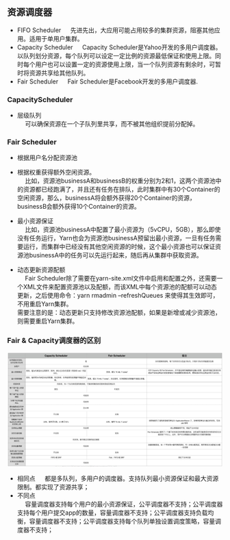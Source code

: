 ## 资源调度器
* FIFO Scheduler
&emsp; 先进先出，大应用可能占用较多的集群资源，阻塞其他应用。适用于单用户集群。  
* Capacity Scheduler
&emsp; Capacity Scheduler是Yahoo开发的多用户调度器。以队列划分资源，每个队列可以设定一定比例的资源最低保证和使用上限。同时每个用户也可以设置一定的资源使用上限，当一个队列资源有剩余时，可暂时将资源共享给其他队列。  
* Fair Scheduler
&emsp; Fair Scheduler是Facebook开发的多用户调度器.  
### CapacityScheduler  
* 层级队列  
&emsp; 可以确保资源在一个子队列里共享，而不被其他组织提前分配掉。

### Fair Scheduler  
* 根据用户名分配资源池  

* 根据权重获得额外空闲资源。  
&emsp; 比如，资源池businessA和businessB的权重分别为2和1，这两个资源池中的资源都已经跑满了，并且还有任务在排队，此时集群中有30个Container的空闲资源，那么，businessA将会额外获得20个Container的资源，businessB会额外获得10个Container的资源。  
* 最小资源保证  
&emsp; 比如，资源池businessA中配置了最小资源为（5vCPU，5GB），那么即使没有任务运行，Yarn也会为资源池businessA预留出最小资源，一旦有任务需要运行，而集群中已经没有其他空闲资源的时候，这个最小资源也可以保证资源池businessA中的任务可以先运行起来，随后再从集群中获取资源。  
* 动态更新资源配额  
&emsp; Fair Scheduler除了需要在yarn-site.xml文件中启用和配置之外，还需要一个XML文件来配置资源池以及配额，而该XML中每个资源池的配额可以动态更新，之后使用命令：yarn rmadmin –refreshQueues 来使得其生效即可，不用重启Yarn集群。  
需要注意的是：动态更新只支持修改资源池配额，如果是新增或减少资源池，则需要重启Yarn集群。  

### Fair & Capacity调度器的区别  
![diff](../images/hdfs/yarn-scheduler.png)  
* 相同点
&emsp; 都是多队列，多用户的调度器。支持队列最小资源保证和最大资源限制。都实现了资源共享；  
* 不同点  
&emsp; 容量调度器支持每个用户的最小资源保证，公平调度器不支持；公平调度器支持每个用户提交app的数量，容量调度器不支持；公平调度器支持负载均衡，容量调度器不支持；公平调度器支持每个队列单独设置调度策略，容量调度器不支持；  